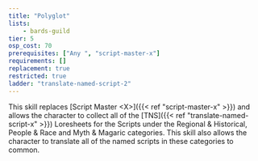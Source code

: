 ```yaml
---
title: "Polyglot"
lists:
    - bards-guild
tier: 5
osp_cost: 70
prerequisites: ["Any ", "script-master-x"]
requirements: []
replacement: true
restricted: true
ladder: "translate-named-script-2"
---
```

This skill replaces [Script Master \<X>]({{< ref "script-master-x" >}}) and allows the character to collect all of the [TNS]({{< ref "translate-named-script-x" >}}) Loresheets for the Scripts under the Regional & Historical, People & Race and Myth & Magaric categories. This skill also allows the character to translate all of the named scripts in these categories to common.